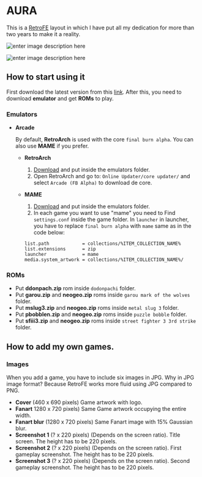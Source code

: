 
# AURA

This is a [RetroFE](http://retrofe.nl) layout in which I have put all my dedication for more than two years to make it a reality.

![enter image description here](https://dl.dropbox.com/s/deczn7e8gi312ge/aura%20menu.jpg?dl=0)

![enter image description here](https://dl.dropbox.com/s/caxcgtv527njzfs/aura%20info.jpg?dl=0)

## How to start using it

First download the latest version from this [link](https://github.com/iGarikoitz/Aura/releases). After this, you need to download **emulator** and get **ROMs** to play.

### Emulators

* **Arcade**

	By default, **RetroArch** is used with the core `final burn alpha`. You can also use **MAME** if you prefer.

	- **RetroArch**

		1. [Download](https://www.retroarch.com/?page=platforms) and put inside the emulators folder.
		2. Open RetroArch and go to: `Online Updater/core updater/` and select `Arcade (FB Alpha)` to download de core.

	- **MAME**

		1. [Download](https://www.mamedev.org/release.html) and put inside the emulators folder.
		2. In each game you want to use "mame" you need to Find `settings.conf` inside the game folder. In `launcher` in launcher, you have to replace `final burn alpha` with `mame` same as in the code below:

		~~~
 		list.path            = collections/%ITEM_COLLECTION_NAME%
		list.extensions      = zip
		launcher             = mame
		media.system_artwork = collections/%ITEM_COLLECTION_NAME%/
		~~~

### ROMs

* Put **ddonpach.zip** rom inside `dodonpachi` folder.
* Put **garou.zip** and **neogeo.zip** roms inside `garou mark of the wolves` folder.
* Put **mslug3.zip** and **neogeo.zip** roms inside `metal slug 3` folder.
* Put **pbobblen.zip** and **neogeo.zip** roms inside `puzzle bobble` folder.
* Put **sfiii3.zip** and **neogeo.zip** roms inside `street fighter 3 3rd strike` folder.

## How to add my own games.

### Images

When you add a game, you have to include six images in JPG. Why in JPG image format? Because RetroFE works more fluid using JPG compared to PNG.

  *  **Cover** (460 x 690 pixels) Game artwork with logo.
  *  **Fanart** 1280 x 720 pixels) Same Game artwork occupying the entire width.
  *  **Fanart blur** (1280 x 720 pixels) Same Fanart image with 15% Gaussian blur.
  *  **Screenshot 1** (? x 220 pixels) (Depends on the screen ratio). Title screen. The height has to be 220 pixels.
  *  **Screenshot 2** (? x 220 pixels) (Depends on the screen ratio). First gameplay screenshot. The height has to be 220 pixels.
  *  **Screenshot 3** (? x 220 pixels) (Depends on the screen ratio). Second gameplay screenshot. The height has to be 220 pixels.
